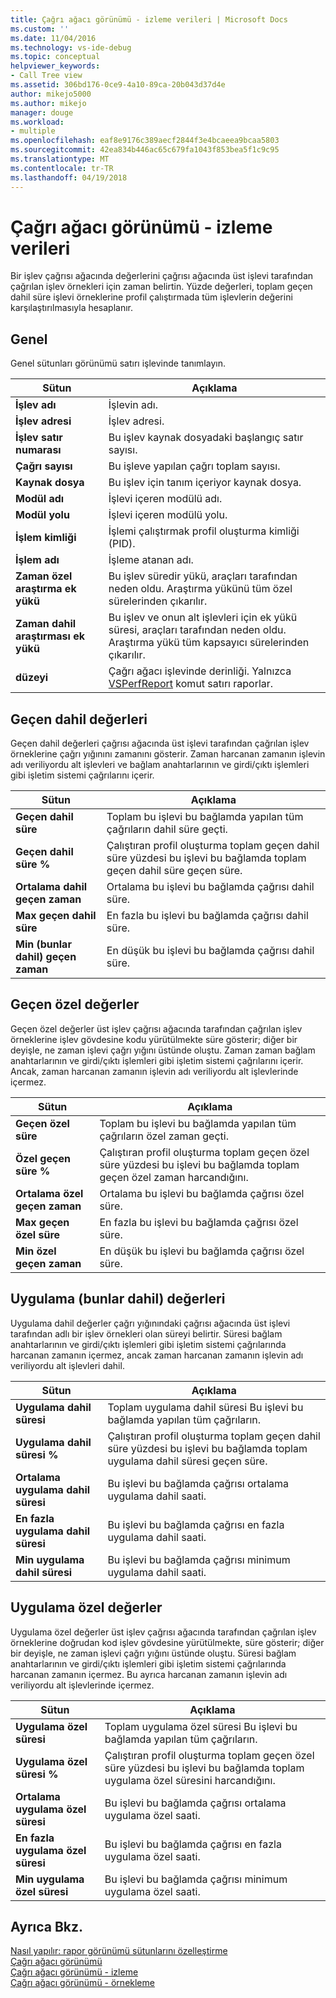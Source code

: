 ```yaml
---
title: Çağrı ağacı görünümü - izleme verileri | Microsoft Docs
ms.custom: ''
ms.date: 11/04/2016
ms.technology: vs-ide-debug
ms.topic: conceptual
helpviewer_keywords:
- Call Tree view
ms.assetid: 306bd176-0ce9-4a10-89ca-20b043d37d4e
author: mikejo5000
ms.author: mikejo
manager: douge
ms.workload:
- multiple
ms.openlocfilehash: eaf8e9176c389aecf2844f3e4bcaeea9bcaa5803
ms.sourcegitcommit: 42ea834b446ac65c679fa1043f853bea5f1c9c95
ms.translationtype: MT
ms.contentlocale: tr-TR
ms.lasthandoff: 04/19/2018
---
```

# <a name="call-tree-view---instrumentation-data"></a>Çağrı ağacı görünümü - izleme verileri
Bir işlev çağrısı ağacında değerlerini çağrısı ağacında üst işlevi tarafından çağrılan işlev örnekleri için zaman belirtin. Yüzde değerleri, toplam geçen dahil süre işlevi örneklerine profil çalıştırmada tüm işlevlerin değerini karşılaştırılmasıyla hesaplanır.  
  
## <a name="general"></a>Genel  
 Genel sütunları görünümü satırı işlevinde tanımlayın.  
  
|Sütun|Açıklama|  
|------------|-----------------|  
|**İşlev adı**|İşlevin adı.|  
|**İşlev adresi**|İşlev adresi.|  
|**İşlev satır numarası**|Bu işlev kaynak dosyadaki başlangıç satır sayısı.|  
|**Çağrı sayısı**|Bu işleve yapılan çağrı toplam sayısı.|  
|**Kaynak dosya**|Bu işlev için tanım içeriyor kaynak dosya.|  
|**Modül adı**|İşlevi içeren modülü adı.|  
|**Modül yolu**|İşlevi içeren modülü yolu.|  
|**İşlem kimliği**|İşlemi çalıştırmak profil oluşturma kimliği (PID).|  
|**İşlem adı**|İşleme atanan adı.|  
|**Zaman özel araştırma ek yükü**|Bu işlev süredir yükü, araçları tarafından neden oldu. Araştırma yükünü tüm özel sürelerinden çıkarılır.|  
|**Zaman dahil araştırması ek yükü**|Bu işlev ve onun alt işlevleri için ek yükü süresi, araçları tarafından neden oldu. Araştırma yükü tüm kapsayıcı sürelerinden çıkarılır.|  
|**düzeyi**|Çağrı ağacı işlevinde derinliği. Yalnızca [VSPerfReport](../profiling/vsperfreport.md) komut satırı raporlar.|  
  
## <a name="elapsed-inclusive-values"></a>Geçen dahil değerleri  
 Geçen dahil değerleri çağrısı ağacında üst işlevi tarafından çağrılan işlev örneklerine çağrı yığınını zamanını gösterir. Zaman harcanan zamanın işlevin adı veriliyordu alt işlevleri ve bağlam anahtarlarının ve girdi/çıktı işlemleri gibi işletim sistemi çağrılarını içerir.  
  
|Sütun|Açıklama|  
|------------|-----------------|  
|**Geçen dahil süre**|Toplam bu işlevi bu bağlamda yapılan tüm çağrıların dahil süre geçti.|  
|**Geçen dahil süre %**|Çalıştıran profil oluşturma toplam geçen dahil süre yüzdesi bu işlevi bu bağlamda toplam geçen dahil süre geçen süre.|  
|**Ortalama dahil geçen zaman**|Ortalama bu işlevi bu bağlamda çağrısı dahil süre.|  
|**Max geçen dahil süre**|En fazla bu işlevi bu bağlamda çağrısı dahil süre.|  
|**Min (bunlar dahil) geçen zaman**|En düşük bu işlevi bu bağlamda çağrısı dahil süre.|  
  
## <a name="elapsed-exclusive-values"></a>Geçen özel değerler  
 Geçen özel değerler üst işlev çağrısı ağacında tarafından çağrılan işlev örneklerine işlev gövdesine kodu yürütülmekte süre gösterir; diğer bir deyişle, ne zaman işlevi çağrı yığını üstünde oluştu. Zaman zaman bağlam anahtarlarının ve girdi/çıktı işlemleri gibi işletim sistemi çağrılarını içerir. Ancak, zaman harcanan zamanın işlevin adı veriliyordu alt işlevlerinde içermez.  
  
|Sütun|Açıklama|  
|------------|-----------------|  
|**Geçen özel süre**|Toplam bu işlevi bu bağlamda yapılan tüm çağrıların özel zaman geçti.|  
|**Özel geçen süre %**|Çalıştıran profil oluşturma toplam geçen özel süre yüzdesi bu işlevi bu bağlamda toplam geçen özel zaman harcandığını.|  
|**Ortalama özel geçen zaman**|Ortalama bu işlevi bu bağlamda çağrısı özel süre.|  
|**Max geçen özel süre**|En fazla bu işlevi bu bağlamda çağrısı özel süre.|  
|**Min özel geçen zaman**|En düşük bu işlevi bu bağlamda çağrısı özel süre.|  
  
## <a name="application-inclusive-values"></a>Uygulama (bunlar dahil) değerleri  
 Uygulama dahil değerler çağrı yığınındaki çağrısı ağacında üst işlevi tarafından adlı bir işlev örnekleri olan süreyi belirtir. Süresi bağlam anahtarlarının ve girdi/çıktı işlemleri gibi işletim sistemi çağrılarında harcanan zamanın içermez, ancak zaman harcanan zamanın işlevin adı veriliyordu alt işlevleri dahil.  
  
|Sütun|Açıklama|  
|------------|-----------------|  
|**Uygulama dahil süresi**|Toplam uygulama dahil süresi Bu işlevi bu bağlamda yapılan tüm çağrıların.|  
|**Uygulama dahil süresi %**|Çalıştıran profil oluşturma toplam geçen dahil süre yüzdesi bu işlevi bu bağlamda toplam uygulama dahil süresi geçen süre.|  
|**Ortalama uygulama dahil süresi**|Bu işlevi bu bağlamda çağrısı ortalama uygulama dahil saati.|  
|**En fazla uygulama dahil süresi**|Bu işlevi bu bağlamda çağrısı en fazla uygulama dahil saati.|  
|**Min uygulama dahil süresi**|Bu işlevi bu bağlamda çağrısı minimum uygulama dahil saati.|  
  
## <a name="application-exclusive-values"></a>Uygulama özel değerler  
 Uygulama özel değerler üst işlev çağrısı ağacında tarafından çağrılan işlev örneklerine doğrudan kod işlev gövdesine yürütülmekte, süre gösterir; diğer bir deyişle, ne zaman işlevi çağrı yığını üstünde oluştu. Süresi bağlam anahtarlarının ve girdi/çıktı işlemleri gibi işletim sistemi çağrılarında harcanan zamanın içermez. Bu ayrıca harcanan zamanın işlevin adı veriliyordu alt işlevlerinde içermez.  
  
|Sütun|Açıklama|  
|------------|-----------------|  
|**Uygulama özel süresi**|Toplam uygulama özel süresi Bu işlevi bu bağlamda yapılan tüm çağrıların.|  
|**Uygulama özel süresi %**|Çalıştıran profil oluşturma toplam geçen özel süre yüzdesi bu işlevi bu bağlamda toplam uygulama özel süresini harcandığını.|  
|**Ortalama uygulama özel süresi**|Bu işlevi bu bağlamda çağrısı ortalama uygulama özel saati.|  
|**En fazla uygulama özel süresi**|Bu işlevi bu bağlamda çağrısı en fazla uygulama özel saati.|  
|**Min uygulama özel süresi**|Bu işlevi bu bağlamda çağrısı minimum uygulama özel saati.|  
  
## <a name="see-also"></a>Ayrıca Bkz.  
 [Nasıl yapılır: rapor görünümü sütunlarını özelleştirme](../profiling/how-to-customize-report-view-columns.md)   
 [Çağrı ağacı görünümü](../profiling/call-tree-view-sampling-data.md)   
 [Çağrı ağacı görünümü - izleme](../profiling/call-tree-view-dotnet-memory-instrumentation-data.md)   
 [Çağrı ağacı görünümü - örnekleme](../profiling/call-tree-view-dotnet-memory-sampling-data.md)